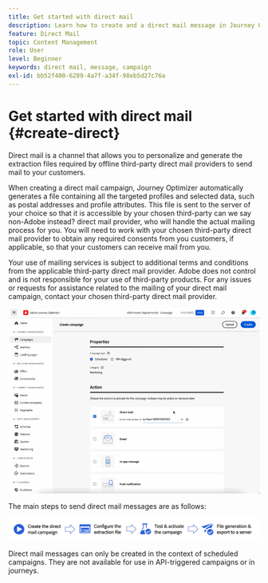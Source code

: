 ```yaml
---
title: Get started with direct mail
description: Learn how to create and a direct mail message in Journey Optimizer
feature: Direct Mail
topic: Content Management
role: User
level: Beginner
keywords: direct mail, message, campaign
exl-id: bb52f400-6289-4a7f-a34f-98eb5d27c76a
---
```

# Get started with direct mail {#create-direct}

Direct mail is a channel that allows you to personalize and generate the extraction files required by offline third-party direct mail providers to send mail to your customers. 

When creating a direct mail campaign, Journey Optimizer automatically generates a file containing all the targeted profiles and selected data, such as postal addresses and profile attributes. This file is sent to the server of your choice so that it is accessible by your chosen third-party can we say non-Adobe instead?  direct mail provider, who will handle the actual mailing process for you.  You will need to work with your chosen third-party direct mail provider to obtain any required consents from you customers, if applicable, so that your customers can receive mail from you.

Your use of mailing services is subject to additional terms and conditions from the applicable third-party direct mail provider.  Adobe does not control and is not responsible for your use of third-party products. For any issues or requests for assistance related to the mailing of your direct mail campaign, contact your chosen third-party direct mail provider.

![](../rn/assets/do-not-localize/gif-dm.gif)


The main steps to send direct mail messages are as follows:

![](assets/dm-creation-process.png)

Direct mail messages can only be created in the context of scheduled campaigns. They are not available for use in API-triggered campaigns or in journeys.
